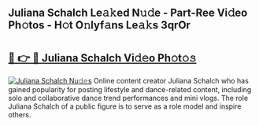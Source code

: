 ## Juliana Schalch Le𝚊𝚔ed N𝚞𝚍e - Part-Ree Vi𝚍eo Ph𝚘tos - H𝚘t O𝚗lyf𝚊ns Le𝚊𝚔s 3qrOr

# <h2><a href="http://hf7417r.feru.top/?c=Juliana+Schalch">🔗 👉 🔴 Juliana Schalch Vi𝚍𝚎o Ph𝚘t𝚘𝚜</a></h2>

[![Juliana Schalch Nu𝚍𝚎s](https://i.imgur.com/0TWrTi3.gif)](http://hf7417r.feru.top/?c=Juliana+Schalch)
Online content creator Juliana Schalch who has gained popularity for posting lifestyle and dance-related content, including solo and collaborative dance trend performances and mini vlogs. The role Juliana Schalch of a public figure is to serve as a role model and inspire others. 
